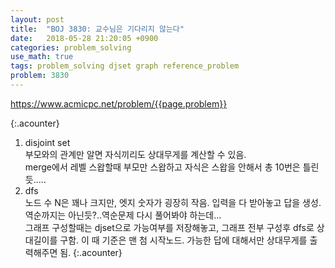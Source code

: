 ```yaml
---
layout: post
title:  "BOJ 3830: 교수님은 기다리지 않는다"
date:   2018-05-28 21:20:05 +0900
categories: problem_solving
use_math: true
tags: problem_solving djset graph reference_problem
problem: 3830
---
```


<a target="_blank" href="https://www.acmicpc.net/problem/{{page.problem}}">https://www.acmicpc.net/problem/{{page.problem}}</a><br/>
  

{:.acounter}  
1. disjoint set  
부모와의 관계만 알면 자식끼리도 상대무게를 계산할 수 있음.  
merge에서 레벨 스왑할때 부모만 스왑하고 자식은 스왑을 안해서 총 10번은 틀린듯.....
2. dfs  
노드 수 N은 꽤나 크지만, 엣지 숫자가 굉장히 작음. 입력을 다 받아놓고 답을 생성. 역순까지는 아닌듯?..역순문제 다시 풀어봐야 하는데...   
그래프 구성할때는 djset으로 가능여부를 저장해놓고, 그래프 전부 구성후 dfs로 상대길이를 구함. 이 때 기준은 맨 첨 시작노드. 가능한 답에 대해서만 상대무게를 출력해주면 됨.
{:.acounter}


  